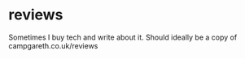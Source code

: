 # reviews
Sometimes I buy tech and write about it. Should ideally be a copy of campgareth.co.uk/reviews
